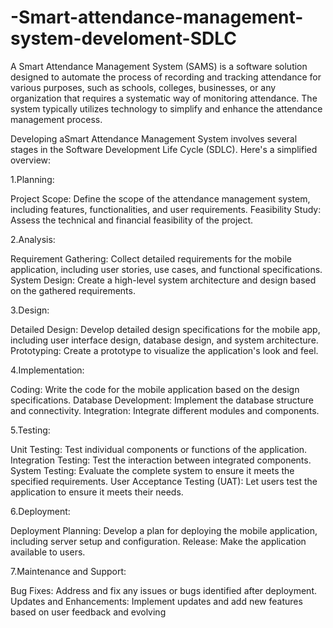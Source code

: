 # -Smart-attendance-management-system-develoment-SDLC


A Smart Attendance Management System (SAMS) is a software solution designed to automate the process of recording and tracking attendance for various purposes, such as schools, colleges, businesses, or any organization that requires a systematic way of monitoring attendance. The system typically utilizes technology to simplify and enhance the attendance management process.

Developing aSmart Attendance Management System involves several stages in the Software Development Life Cycle (SDLC). Here's a simplified overview:


1.Planning:

 Project Scope: Define the scope of the attendance management system, including features, functionalities, and user requirements.
 Feasibility Study: Assess the technical and financial feasibility of the project.

2.Analysis:

 Requirement Gathering: Collect detailed requirements for the mobile application, including user stories, use cases, and functional  specifications.
 System Design: Create a high-level system architecture and design based on the gathered requirements.

3.Design:

 Detailed Design: Develop detailed design specifications for the mobile app, including user interface design, database design, and system  architecture.
 Prototyping: Create a prototype to visualize the application's look and feel.

4.Implementation:

 Coding: Write the code for the mobile application based on the design specifications.
 Database Development: Implement the database structure and connectivity.
 Integration: Integrate different modules and components.

5.Testing:

 Unit Testing: Test individual components or functions of the application.
 Integration Testing: Test the interaction between integrated components.
 System Testing: Evaluate the complete system to ensure it meets the specified requirements.
User Acceptance Testing (UAT): Let users test the application to ensure it meets their needs.

6.Deployment:

Deployment Planning: Develop a plan for deploying the mobile application, including server setup and configuration.
Release: Make the application available to users.

7.Maintenance and Support:

Bug Fixes: Address and fix any issues or bugs identified after deployment.
Updates and Enhancements: Implement updates and add new features based on user feedback and evolving

